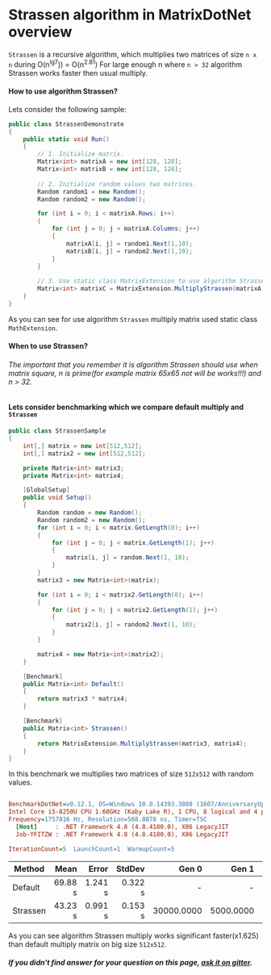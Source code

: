 # Strassen algorithm in MatrixDotNet overview
`Strassen` is a recursive algorithm, which multiplies two matrices of size `n x n` during O(n<sup>lg7</sup>)) = O(n<sup>2.81</sup>) For large enough n where `n > 32` algorithm Strassen works faster then usual multiply.

#### How to use algorithm Strassen?

Lets consider the following sample:

```c#
public class StrassenDemonstrate
{
    public static void Run()
    {
        // 1. Initialize matrix.
        Matrix<int> matrixA = new int[128, 128];
        Matrix<int> matrixB = new int[128, 128];
        
        // 2. Initialize random values two matrices.
        Random random1 = new Random();
        Random random2 = new Random();

        for (int i = 0; i < matrixA.Rows; i++)
        {
            for (int j = 0; j < matrixA.Columns; j++)
            {
                matrixA[i, j] = random1.Next(1,10);
                matrixB[i, j] = random2.Next(1,10);
            }
        }
        
        // 3. Use static class MatrixExtension to use algorithm Strassen multiply.
        Matrix<int> matrixC = MatrixExtension.MultiplyStrassen(matrixA,matrixB);
    }
}
```
As you can see for use algorithm `Strassen` multiply matrix used static class `MathExtension`.
#### When to use Strassen?

###### The important that you remember it is algorithm Strassen should use when matrix square, n is prime(for example matrix 65x65 not will be works!!!) and n > 32.
 
#### Lets consider benchmarking which we compare default multiply and `Strassen`
```c#
public class StrassenSample
{
    int[,] matrix = new int[512,512];
    int[,] matrix2 = new int[512,512];

    private Matrix<int> matrix3;
    private Matrix<int> matrix4;

    [GlobalSetup]
    public void Setup()
    {
        Random random = new Random();
        Random random2 = new Random();
        for (int i = 0; i < matrix.GetLength(0); i++)
        {
            for (int j = 0; j < matrix.GetLength(1); j++)
            {
                matrix[i, j] = random.Next(1, 10);
            }
        }
        matrix3 = new Matrix<int>(matrix);

        for (int i = 0; i < matrix2.GetLength(0); i++)
        {
            for (int j = 0; j < matrix2.GetLength(1); j++)
            {
                matrix2[i, j] = random2.Next(1, 10);
            }
        }

        matrix4 = new Matrix<int>(matrix2);
    }

    [Benchmark]
    public Matrix<int> Default()
    {
        return matrix3 * matrix4;
    }

    [Benchmark]
    public Matrix<int> Strassen()
    {
        return MatrixExtension.MultiplyStrassen(matrix3, matrix4);
    }
}
```
In this benchmark we multiplies two matrices of size `512x512` with random values.

``` ini

BenchmarkDotNet=v0.12.1, OS=Windows 10.0.14393.3808 (1607/AnniversaryUpdate/Redstone1)
Intel Core i5-8250U CPU 1.60GHz (Kaby Lake R), 1 CPU, 8 logical and 4 physical cores
Frequency=1757816 Hz, Resolution=568.8878 ns, Timer=TSC
  [Host]     : .NET Framework 4.8 (4.8.4180.0), X86 LegacyJIT
  Job-YFITZW : .NET Framework 4.8 (4.8.4180.0), X86 LegacyJIT

IterationCount=5  LaunchCount=1  WarmupCount=5  

```
|   Method |    Mean |   Error |  StdDev |      Gen 0 |     Gen 1 |     Gen 2 | Allocated |
|--------- |--------:|--------:|--------:|-----------:|----------:|----------:|----------:|
|  Default | 69.88 s | 1.241 s | 0.322 s |          - |         - |         - |   1.01 MB |
| Strassen | 43.23 s | 0.991 s | 0.153 s | 30000.0000 | 5000.0000 | 2000.0000 | 174.32 MB |

As you can see algorithm Strassen multiply works significant faster(x1.625) than default multiply matrix on big size `512x512`.

##### If you didn't find answer for your question on this page, [ask it on gitter](https://gitter.im/MatrixDotNet/community?utm_source=badge&utm_medium=badge&utm_campaign=pr-badge).